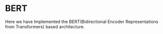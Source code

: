 # BERT

Here we have Implemented the BERT(Bidirectional Encoder Representations from Transformers) based architecture.

